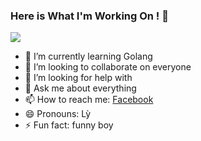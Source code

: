 ### Here is What I'm Working On !  👋

<img src="https://cdna.artstation.com/p/assets/images/images/049/841/006/large/aaron-burnhope-wideshot.jpg?1653442446">

- 🌱 I’m currently learning Golang
- 👯 I’m looking to collaborate on everyone
- 🤔 I’m looking for help with 
- 💬 Ask me about everything
- 📫 How to reach me: [Facebook](https://www.facebook.com/huytran.16.02.98/)
- 😄 Pronouns: Lỳ
- ⚡ Fun fact: funny boy
